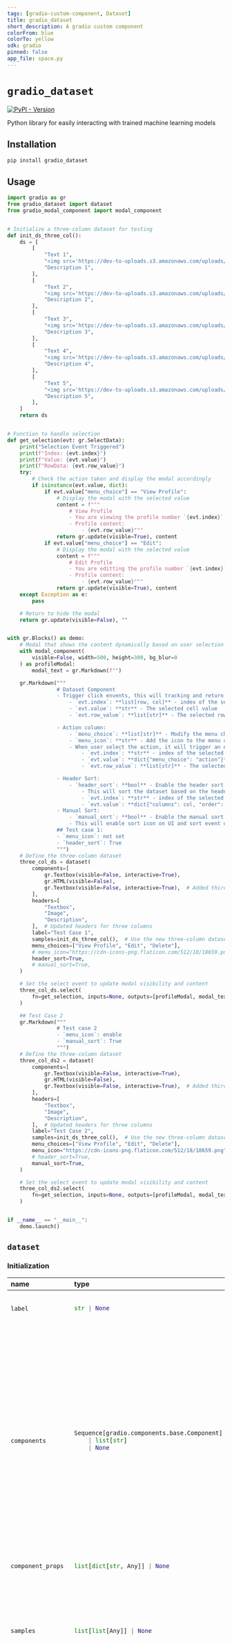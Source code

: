 ```yaml
---
tags: [gradio-custom-component, Dataset]
title: gradio_dataset
short_description: A gradio custom component
colorFrom: blue
colorTo: yellow
sdk: gradio
pinned: false
app_file: space.py
---
```


# `gradio_dataset`
<a href="https://pypi.org/project/gradio_dataset/" target="_blank"><img alt="PyPI - Version" src="https://img.shields.io/pypi/v/gradio_dataset"></a>  

Python library for easily interacting with trained machine learning models

## Installation

```bash
pip install gradio_dataset
```

## Usage

```python
import gradio as gr
from gradio_dataset import dataset
from gradio_modal_component import modal_component


# Initialize a three-column dataset for testing
def init_ds_three_col():
    ds = [
        [
            "Text 1",
            "<img src='https://dev-to-uploads.s3.amazonaws.com/uploads/articles/1u64v34tov7a3tdqitrz.png' width='100px' height='100px'>",
            "Description 1",
        ],
        [
            "Text 2",
            "<img src='https://dev-to-uploads.s3.amazonaws.com/uploads/articles/1u64v34tov7a3tdqitrz.png' width='100px' height='100px'>",
            "Description 2",
        ],
        [
            "Text 3",
            "<img src='https://dev-to-uploads.s3.amazonaws.com/uploads/articles/1u64v34tov7a3tdqitrz.png' width='100px' height='100px'>",
            "Description 3",
        ],
        [
            "Text 4",
            "<img src='https://dev-to-uploads.s3.amazonaws.com/uploads/articles/1u64v34tov7a3tdqitrz.png' width='100px' height='100px'>",
            "Description 4",
        ],
        [
            "Text 5",
            "<img src='https://dev-to-uploads.s3.amazonaws.com/uploads/articles/1u64v34tov7a3tdqitrz.png' width='100px' height='100px'>",
            "Description 5",
        ],
    ]
    return ds


# Function to handle selection
def get_selection(evt: gr.SelectData):
    print("Selection Event Triggered")
    print(f"Index: {evt.index}")
    print(f"Value: {evt.value}")
    print(f"RowData: {evt.row_value}")
    try:
        # Check the action taken and display the modal accordingly
        if isinstance(evt.value, dict):
            if evt.value["menu_choice"] == "View Profile":
                # Display the modal with the selected value
                content = f"""
                    # View Profile
                    - You are viewing the profile number `{evt.index}`
                    - Profile content:
                        - {evt.row_value}"""
                return gr.update(visible=True), content
            if evt.value["menu_choice"] == "Edit":
                # Display the modal with the selected value
                content = f"""
                    # Edit Profile
                    - You are editting the profile number `{evt.index}`
                    - Profile content:
                        - {evt.row_value}"""
                return gr.update(visible=True), content
    except Exception as e:
        pass

    # Return to hide the modal
    return gr.update(visible=False), ""


with gr.Blocks() as demo:
    # Modal that shows the content dynamically based on user selection
    with modal_component(
        visible=False, width=500, height=300, bg_blur=0
    ) as profileModal:
        modal_text = gr.Markdown(f"")

    gr.Markdown("""
                # Dataset Component
                - Trigger click envents, this will tracking and return (check log in terminal):
                    - `evt.index`: **list[row, col]** - index of the selected cell
                    - `evt.value`: **str** - The selected cell value
                    - `evt.row_value`: **list[str]** - The selected row value by this you can get the value of a specific column by `evt.row_value[col]`

                - Action column:
                    - `menu_choice`: **list[str]** - Modify the menu choices to add the action column
                    - `menu_icon`: **str** - Add the icon to the menu choices, if not there will be a default icon
                    - When user select the action, it will trigger an event:
                        - `evt.index`: **str** - index of the selected row
                        - `evt.value`: **dict{"menu_choice": "action"}** - The selected action value
                        - `evt.row_value`: **list[str]** - The selected row value

                - Header Sort:
                    - `header_sort`: **bool** - Enable the header sort
                        - This will sort the dataset based on the header column at UI level, however this event will be trigger
                        - `evt.index`: **str** - index of the selected Col
                        - `evt.value`: **dict{"columns": col, "order": "descending" | "ascending"}** - Column and order of the sort
                - Manual Sort:
                    - `manual_sort`: **bool** - Enable the manual sort
                    - This will enable sort icon on UI and sort event only (for trigger purpose), User will have to tracking the event and sort the dataset manually
                ## Test case 1:
                - `menu_icon`: not set
                - `header_sort`: True
                """)
    # Define the three-column dataset
    three_col_ds = dataset(
        components=[
            gr.Textbox(visible=False, interactive=True),
            gr.HTML(visible=False),
            gr.Textbox(visible=False, interactive=True),  # Added third column
        ],
        headers=[
            "Textbox",
            "Image",
            "Description",
        ],  # Updated headers for three columns
        label="Test Case 1",
        samples=init_ds_three_col(),  # Use the new three-column dataset
        menu_choices=["View Profile", "Edit", "Delete"],
        # menu_icon="https://cdn-icons-png.flaticon.com/512/18/18659.png",
        header_sort=True,
        # manual_sort=True,
    )

    # Set the select event to update modal visibility and content
    three_col_ds.select(
        fn=get_selection, inputs=None, outputs=[profileModal, modal_text]
    )

    ## Test Case 2
    gr.Markdown("""
                # Test case 2
                - `menu_icon`: enable
                - `manual_sort`: True
                """)
    # Define the three-column dataset
    three_col_ds2 = dataset(
        components=[
            gr.Textbox(visible=False, interactive=True),
            gr.HTML(visible=False),
            gr.Textbox(visible=False, interactive=True),  # Added third column
        ],
        headers=[
            "Textbox",
            "Image",
            "Description",
        ],  # Updated headers for three columns
        label="Test Case 2",
        samples=init_ds_three_col(),  # Use the new three-column dataset
        menu_choices=["View Profile", "Edit", "Delete"],
        menu_icon="https://cdn-icons-png.flaticon.com/512/18/18659.png",
        # header_sort=True,
        manual_sort=True,
    )

    # Set the select event to update modal visibility and content
    three_col_ds2.select(
        fn=get_selection, inputs=None, outputs=[profileModal, modal_text]
    )


if __name__ == "__main__":
    demo.launch()

```

## `dataset`

### Initialization

<table>
<thead>
<tr>
<th align="left">name</th>
<th align="left" style="width: 25%;">type</th>
<th align="left">default</th>
<th align="left">description</th>
</tr>
</thead>
<tbody>
<tr>
<td align="left"><code>label</code></td>
<td align="left" style="width: 25%;">

```python
str | None
```

</td>
<td align="left"><code>None</code></td>
<td align="left">The label for this component, appears above the component.</td>
</tr>

<tr>
<td align="left"><code>components</code></td>
<td align="left" style="width: 25%;">

```python
Sequence[gradio.components.base.Component]
    | list[str]
    | None
```

</td>
<td align="left"><code>None</code></td>
<td align="left">Which component types to show in this dataset widget, can be passed in as a list of string names or Components instances. The following components are supported in a dataset: Audio, Checkbox, CheckboxGroup, ColorPicker, Dataframe, Dropdown, File, HTML, Image, Markdown, Model3D, Number, Radio, Slider, Textbox, TimeSeries, Video</td>
</tr>

<tr>
<td align="left"><code>component_props</code></td>
<td align="left" style="width: 25%;">

```python
list[dict[str, Any]] | None
```

</td>
<td align="left"><code>None</code></td>
<td align="left">None</td>
</tr>

<tr>
<td align="left"><code>samples</code></td>
<td align="left" style="width: 25%;">

```python
list[list[Any]] | None
```

</td>
<td align="left"><code>None</code></td>
<td align="left">a nested list of samples. Each sublist within the outer list represents a data sample, and each element within the sublist represents an value for each component</td>
</tr>

<tr>
<td align="left"><code>headers</code></td>
<td align="left" style="width: 25%;">

```python
list[str] | None
```

</td>
<td align="left"><code>None</code></td>
<td align="left">Column headers in the dataset widget, should be the same len as components. If not provided, inferred from component labels</td>
</tr>

<tr>
<td align="left"><code>type</code></td>
<td align="left" style="width: 25%;">

```python
"values" | "index" | "tuple"
```

</td>
<td align="left"><code>"values"</code></td>
<td align="left">"values" if clicking on a sample should pass the value of the sample, "index" if it should pass the index of the sample, or "tuple" if it should pass both the index and the value of the sample.</td>
</tr>

<tr>
<td align="left"><code>samples_per_page</code></td>
<td align="left" style="width: 25%;">

```python
int
```

</td>
<td align="left"><code>10</code></td>
<td align="left">how many examples to show per page.</td>
</tr>

<tr>
<td align="left"><code>visible</code></td>
<td align="left" style="width: 25%;">

```python
bool
```

</td>
<td align="left"><code>True</code></td>
<td align="left">If False, component will be hidden.</td>
</tr>

<tr>
<td align="left"><code>elem_id</code></td>
<td align="left" style="width: 25%;">

```python
str | None
```

</td>
<td align="left"><code>None</code></td>
<td align="left">An optional string that is assigned as the id of this component in the HTML DOM. Can be used for targeting CSS styles.</td>
</tr>

<tr>
<td align="left"><code>elem_classes</code></td>
<td align="left" style="width: 25%;">

```python
list[str] | str | None
```

</td>
<td align="left"><code>None</code></td>
<td align="left">An optional list of strings that are assigned as the classes of this component in the HTML DOM. Can be used for targeting CSS styles.</td>
</tr>

<tr>
<td align="left"><code>render</code></td>
<td align="left" style="width: 25%;">

```python
bool
```

</td>
<td align="left"><code>True</code></td>
<td align="left">If False, component will not render be rendered in the Blocks context. Should be used if the intention is to assign event listeners now but render the component later.</td>
</tr>

<tr>
<td align="left"><code>key</code></td>
<td align="left" style="width: 25%;">

```python
int | str | None
```

</td>
<td align="left"><code>None</code></td>
<td align="left">if assigned, will be used to assume identity across a re-render. Components that have the same key across a re-render will have their value preserved.</td>
</tr>

<tr>
<td align="left"><code>container</code></td>
<td align="left" style="width: 25%;">

```python
bool
```

</td>
<td align="left"><code>True</code></td>
<td align="left">If True, will place the component in a container - providing some extra padding around the border.</td>
</tr>

<tr>
<td align="left"><code>scale</code></td>
<td align="left" style="width: 25%;">

```python
int | None
```

</td>
<td align="left"><code>None</code></td>
<td align="left">relative size compared to adjacent Components. For example if Components A and B are in a Row, and A has scale=2, and B has scale=1, A will be twice as wide as B. Should be an integer. scale applies in Rows, and to top-level Components in Blocks where fill_height=True.</td>
</tr>

<tr>
<td align="left"><code>min_width</code></td>
<td align="left" style="width: 25%;">

```python
int
```

</td>
<td align="left"><code>160</code></td>
<td align="left">minimum pixel width, will wrap if not sufficient screen space to satisfy this value. If a certain scale value results in this Component being narrower than min_width, the min_width parameter will be respected first.</td>
</tr>

<tr>
<td align="left"><code>proxy_url</code></td>
<td align="left" style="width: 25%;">

```python
str | None
```

</td>
<td align="left"><code>None</code></td>
<td align="left">The URL of the external Space used to load this component. Set automatically when using `gr.load()`. This should not be set manually.</td>
</tr>

<tr>
<td align="left"><code>sample_labels</code></td>
<td align="left" style="width: 25%;">

```python
list[str] | None
```

</td>
<td align="left"><code>None</code></td>
<td align="left">A list of labels for each sample. If provided, the length of this list should be the same as the number of samples, and these labels will be used in the UI instead of rendering the sample values.</td>
</tr>

<tr>
<td align="left"><code>menu_icon</code></td>
<td align="left" style="width: 25%;">

```python
str | None
```

</td>
<td align="left"><code>None</code></td>
<td align="left">The icon to use for the menu choices. If not provided, a default icon will be used.</td>
</tr>

<tr>
<td align="left"><code>menu_choices</code></td>
<td align="left" style="width: 25%;">

```python
list[str] | None
```

</td>
<td align="left"><code>None</code></td>
<td align="left">A list of menu choices to display in the action column. If provided, the length of this list should be the same as the number of samples, and these choices will be displayed in the action column.</td>
</tr>

<tr>
<td align="left"><code>header_sort</code></td>
<td align="left" style="width: 25%;">

```python
bool
```

</td>
<td align="left"><code>False</code></td>
<td align="left">If True, the dataset will be sortable by clicking on the headers. The `select` event will return the index of the column that was clicked and the sort order.</td>
</tr>

<tr>
<td align="left"><code>manual_sort</code></td>
<td align="left" style="width: 25%;">

```python
bool
```

</td>
<td align="left"><code>False</code></td>
<td align="left">If True, the dataset will be sortable by clicking on the headers, but the sorting will not be done automatically. The `select` event will return the index of the column that was clicked and the sort order.</td>
</tr>
</tbody></table>


### Events

| name | description |
|:-----|:------------|
| `click` | Triggered when the dataset is clicked. |
| `select` | Event listener for when the user selects or deselects the dataset. Uses event data gradio.SelectData to carry `value` referring to the label of the dataset, and `selected` to refer to state of the dataset. See EventData documentation on how to use this event data |



### User function

The impact on the users predict function varies depending on whether the component is used as an input or output for an event (or both).

- When used as an Input, the component only impacts the input signature of the user function.
- When used as an output, the component only impacts the return signature of the user function.

The code snippet below is accurate in cases where the component is used as both an input and an output.

- **As output:** Is passed, passes the selected sample either as a `list` of data corresponding to each input component (if `type` is "value") or as an `int` index (if `type` is "index"), or as a `tuple` of the index and the data (if `type` is "tuple").
- **As input:** Should return, expects an `int` index or `list` of sample data. Returns the index of the sample in the dataset or `None` if the sample is not found.

 ```python
 def predict(
     value: int | list | tuple[int, list] | None
 ) -> int | list | None:
     return value
 ```
 
